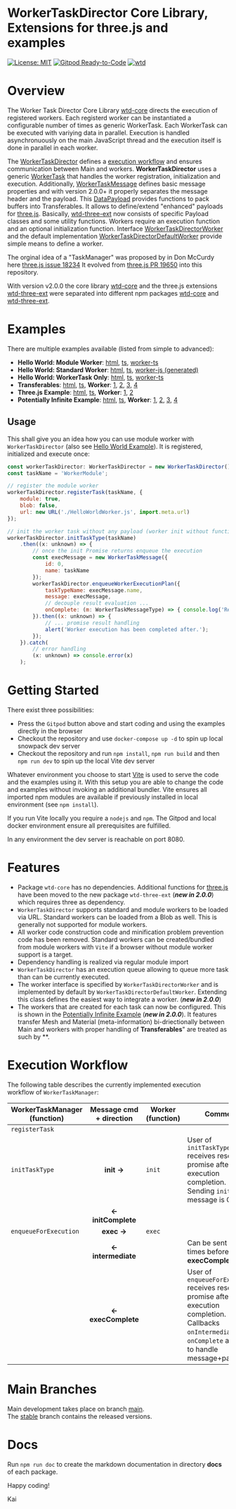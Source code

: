 # WorkerTaskDirector Core Library, Extensions for three.js and examples

[![License: MIT](https://img.shields.io/badge/License-MIT-yellow.svg)](https://github.com/kaisalmen/three-wtm/blob/main/LICENSE)
[![Gitpod Ready-to-Code](https://img.shields.io/badge/Gitpod-ready--to--code-blue?logo=gitpod)](https://gitpod.io/#https://github.com/kaisalmen/three-wtm)
[![wtd](https://github.com/kaisalmen/wtd/actions/workflows/actions.yml/badge.svg)](https://github.com/kaisalmen/wtd/actions/workflows/actions.yml)

# Overview

The Worker Task Director Core Library [wtd-core](./packages/wtd-core) directs the execution of registered workers. Each registerd worker can be instantiated a configurable number of times as generic WorkerTask. Each WorkerTask can be executed with variying data in parallel. Execution is handled asynchronuously on the main JavaScript thread and the execution itself is done in parallel in each worker.

The [WorkerTaskDirector](./packages/wtd-core/src/WorkerTaskDirector.ts) defines a [execution workflow](#execution-workflow) and ensures communication between Main and workers. **WorkerTaskDirector** uses a generic [WorkerTask](./packages/wtd-core/src/WorkerTask.ts) that handles the worker registration, initialization and execution. Additionally, [WorkerTaskMessage](./packages/wtd-core/src/WorkerTaskMessage.ts) defines basic message properties and with version 2.0.0+ it properly separates the message header and the payload. This [DataPayload](./packages/wtd-core/src/DataPayload.ts) provides functions to pack buffers into Transferables. It allows to define/extend "enhanced" payloads for [three.js](https://github.com/mrdoob/three.js). Basically, [wtd-three-ext](./packages/wtd-three-ext) now consists of specific Payload classes and some utility functions. Workers require an execution function and an optional initialization function. Interface [WorkerTaskDirectorWorker](./packages/wtd-core/src/WorkerTaskDirector.ts#L196) and the default implementation [WorkerTaskDirectorDefaultWorker](./packages/wtd-core/src/WorkerTaskDirector.ts#L206) provide simple means to define a worker.

The orginal idea of a "TaskManager" was proposed by in Don McCurdy here [three.js issue 18234](https://github.com/mrdoob/three.js/issues/18234) It evolved from [three.js PR 19650](https://github.com/mrdoob/three.js/pull/19650) into this repository.

With version v2.0.0 the core library [wtd-core](./packages/wtd-core) and the three.js extensions [wtd-three-ext](./packages/wtd-three-ext) were separated into different npm packages [wtd-core](https://www.npmjs.com/package/wtd-core) and [wtd-three-ext](https://www.npmjs.com/package/wtd-three-ext).

# Examples

There are multiple examples available (listed from simple to advanced):
- **Hello World: Module Worker**: [html](./packages/examples/helloWorld.html), [ts](./packages/examples/src/helloWorld/helloWorld.ts), [worker-ts](./packages/examples/src/worker/HelloWorldWorker.ts)
- **Hello World: Standard Worker**: [html](./packages/examples/helloWorldStandard.html), [ts](./packages/examples/src/helloWorld/helloWorldStandard.ts), [worker-js (generated)](./packages/examples/src/worker/generated/HelloWorldWorker-iife.js)
- **Hello World: WorkerTask Only**: [html](./packages/examples/helloWorldWorkerTask.html), [ts](./packages/examples/src/helloWorld/helloWorldWorkerTask.ts), [worker-ts](./packages/examples/src/worker/HelloWorldWorker.ts)
- **Transferables**: [html](./packages/examples/transferables.html), [ts](./packages/examples/src/transferables/TransferablesTestbed.ts), **Worker**: [1](./packages/examples/src/worker/TransferableWorkerTest1.ts), [2](./packages/examples/src/worker/TransferableWorkerTest2.ts), [3](./packages/examples/src/worker/TransferableWorkerTest3.ts), [4](./packages/examples/src/worker/TransferableWorkerTest4.ts)
- **Three.js Example**: [html](./packages/examples/threejs.html), [ts](./packages/examples/src/threejs/Threejs.ts), **Worker**: [1](./packages/examples/src/worker/HelloWorldThreeWorker.ts), [2](./packages/examples/src/worker/OBJLoaderWorker.ts)
- **Potentially Infinite Example**: [html](./packages/examples/potentially_infinite.html), [ts](./packages/examples/src/infinite/PotentiallyInfiniteExample.ts), **Worker**: [1](./packages/examples/src/worker/InfiniteWorkerExternalGeometry.ts), [2](./packages/examples/src/worker/InfiniteWorkerInternalGeometry.ts), [3](./packages/examples/src/worker/OBJLoader2Worker.js), [4](./packages/examples/src/infinite/PotentiallyInfiniteExample.ts#L591)

## Usage

This shall give you an idea how you can use module worker with `WorkerTaskDirector` (also see [Hello World Example](./packages/examples/src/helloWorld/helloworld.ts)). It is registered, initialized and execute once:
```javascript
const workerTaskDirector: WorkerTaskDirector = new WorkerTaskDirector();
const taskName = 'WorkerModule';

// register the module worker
workerTaskDirector.registerTask(taskName, {
    module: true,
    blob: false,
    url: new URL('./HelloWorldWorker.js', import.meta.url)
});

// init the worker task without any payload (worker init without function invocation on worker)
workerTaskDirector.initTaskType(taskName)
    .then((x: unknown) => {
        // once the init Promise returns enqueue the execution
        const execMessage = new WorkerTaskMessage({
            id: 0,
            name: taskName
        });
        workerTaskDirector.enqueueWorkerExecutionPlan({
            taskTypeName: execMessage.name,
            message: execMessage,
            // decouple result evaluation ...
            onComplete: (m: WorkerTaskMessageType) => { console.log('Received final command: ' + m.cmd); }
        }).then((x: unknown) => {
            // ... promise result handling
            alert('Worker execution has been completed after.');
        });
    }).catch(
        // error handling
        (x: unknown) => console.error(x)
    );
```

# Getting Started

There exist three possibilities:
* Press the `Gitpod` button above and start coding and using the examples directly in the browser
* Checkout the repository and use `docker-compose up -d` to spin up local snowpack dev server
* Checkout the repository and run `npm install`, `npm run build` and then `npm run dev` to spin up the local Vite dev server

Whatever environment you choose to start [Vite](https://vitejs.dev/) is used to serve the code and the examples using it. With this setup you are able to change the code and examples without invoking an additional bundler. Vite ensures all imported npm modules are available if previously installed in local environment (see `npm install`).

If you run Vite locally you require a `nodejs` and `npm`. The Gitpod and local docker environment ensure all prerequisites are fulfilled.

In any environment the dev server is reachable on port 8080.

# Features

- Package `wtd-core` has no dependencies. Additional functions for [three.js](https://threejs.org/) have been moved to the new package `wtd-three-ext` (***new in 2.0.0***) which requires three as dependency.
- `WorkerTaskDirector` supports standard and module workers to be loaded via URL. Standard workers can be loaded from a Blob as well. This is generally not supported for module workers.
- All worker code construction code and minification problem prevention code has been removed. Standard workers can be created/bundled from module workers with `Vite` if a browser without module worker support is a target.
- Dependency handling is realized via regular module import
- `WorkerTaskDirector` has an execution queue allowing to queue more task than can be currently executed.
- The worker interface is specified by `WorkerTaskDirectorWorker` and is implemented by default by `WorkerTaskDirectorDefaultWorker`. Extending this class defines the easiest way to integrate a worker. (***new in 2.0.0***)
- The workers that are created for each task can now be configured. This is shown in the [Potentially Infinite Example](./packages/examples/src/infinite/PotentiallyInfiniteExample.ts) (***new in 2.0.0***). It features transfer Mesh and Material (meta-information) bi-driectionally between Main and workers with proper handling of **Transferables**" are treated as such by **.

# Execution Workflow

The following table describes the currently implemented execution workflow of `WorkerTaskManager`:

| WorkerTaskManager (function)  | Message cmd + direction   | Worker (function) | Comment
| ---                           | :---:                     | ---               | ---
| `registerTask`                |                           |                   |
| `initTaskType`                | **init ->**               | `init`            | User of `initTaskType` receives resolved promise after execution completion.<br>Sending `init` message is Optional
|                               | **<- initComplete**       |                   |
| `enqueueForExecution`         | **exec ->**               | `exec`            |
|                               | **<- intermediate**       |                   | Can be sent 0 to n times before **execComplete**
|                               | **<- execComplete**       |                   | User of `enqueueForExecution` receives resolved promise after execution completion.<br>Callbacks `onIntermediate` and `onComplete` are used to handle message+payload.


# Main Branches

Main development takes place on branch [main](https://github.com/kaisalmen/three-wtm/tree/main).
<br>
The [stable](https://github.com/kaisalmen/three-wtm/tree/stable) branch contains the released versions.

# Docs
Run `npm run doc` to create the markdown documentation in directory **docs** of each package.

Happy coding!

Kai



